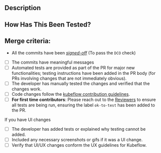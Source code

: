 <!--- Provide a general summary of your changes in the Title above -->

## Description
<!--- Describe your changes in detail -->
<!--- [UI] Include any screenshots of changed UI; Include any gifs if it was a flow / UX change -->

## How Has This Been Tested?
<!--- Please describe in detail how you tested your changes. -->
<!--- Include details of your testing environment, and the tests you ran to -->
<!--- see how your change affects other areas of the code, etc. -->

## Merge criteria:
<!--- This PR will be merged by any repository approver when it meets all the points in the checklist -->
- All the commits have been [_signed-off_](https://github.com/kubeflow/community/tree/master/dco-signoff-hook#signing-off-commits)  (To pass the `DCO` check)

<!--- Go over all the following points, and put an `x` in all the boxes that apply. -->
- [ ] The commits have meaningful messages
- [ ] Automated tests are provided as part of the PR for major new functionalities; testing instructions have been added in the PR body (for PRs involving changes that are not immediately obvious).
- [ ] The developer has manually tested the changes and verified that the changes work.
- [ ] Code changes follow the [kubeflow contribution guidelines](https://www.kubeflow.org/docs/about/contributing/).
- [ ] **For first time contributors**: Please reach out to the [Reviewers](https://github.com/kubeflow/model-registry/blob/main/OWNERS) to ensure all tests are being run, ensuring the label `ok-to-test` has been added to the PR.

If you have UI changes

<!--- You can ignore these if you are doing Go Model Registry REST server, MR Python client, manifest, controller, internal logic, etc changes; aka non-UI / visual changes -->
- [ ] The developer has added tests or explained why testing cannot be added.
- [ ] Included any necessary screenshots or gifs if it was a UI change.
- [ ] Verify that UI/UX changes conform the UX guidelines for Kubeflow.
